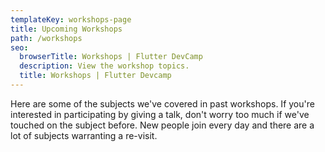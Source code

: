 ```yaml
---
templateKey: workshops-page
title: Upcoming Workshops
path: /workshops
seo:
  browserTitle: Workshops | Flutter DevCamp
  description: View the workshop topics.
  title: Workshops | Flutter Devcamp
---
```


Here are some of the subjects we've covered in past workshops. If you're interested in participating by giving a talk, don't worry too much if we've touched on the subject before. New people join every day and there are a lot of subjects warranting a re-visit.
